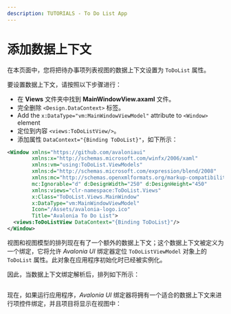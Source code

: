 ```yaml
---
description: TUTORIALS - To Do List App
---
```


# 添加数据上下文

在本页面中，您将把待办事项列表视图的数据上下文设置为 `ToDoList` 属性。

要设置数据上下文，请按照以下步骤进行：

- 在 **Views** 文件夹中找到 **MainWindowView.axaml** 文件。
- 完全删除 `<Design.DataContext>` 标签。
- Add the `x:DataType="vm:MainWindowViewModel"` attribute to `<Window>` element
- 定位到内容 `<views:ToDoListView/>`。
- 添加属性 `DataContext="{Binding ToDoList}"`，如下所示：

```xml
<Window xmlns="https://github.com/avaloniaui"
        xmlns:x="http://schemas.microsoft.com/winfx/2006/xaml"
        xmlns:vm="using:ToDoList.ViewModels"
        xmlns:d="http://schemas.microsoft.com/expression/blend/2008"
        xmlns:mc="http://schemas.openxmlformats.org/markup-compatibility/2006"
        mc:Ignorable="d" d:DesignWidth="250" d:DesignHeight="450"
        xmlns:views="clr-namespace:ToDoList.Views"
        x:Class="ToDoList.Views.MainWindow"
        x:DataType="vm:MainWindowViewModel"
        Icon="/Assets/avalonia-logo.ico"
        Title="Avalonia To Do List">
  <views:ToDoListView DataContext="{Binding ToDoList}"/>
</Window>
```

视图和视图模型的排列现在有了一个额外的数据上下文；这个数据上下文被定义为一个绑定，它将允许 _Avalonia UI_ 绑定器定位 `ToDoListViewModel` 对象上的 `ToDoList` 属性。此对象在应用程序初始化时已经被实例化。

因此，当数据上下文绑定解析后，排列如下所示：

<div style={{textAlign: 'center'}}>
  <img src="/img/gitbook-import/assets/image (20) (3).png" alt=""/>
</div>


现在，如果运行应用程序，_Avalonia UI_ 绑定器将拥有一个适合的数据上下文来进行项控件绑定，并且项目将显示在视图中：

<div style={{textAlign: 'center'}}>
    <img src="/img/gitbook-import/assets/image (5) (1) (2).png" alt=""/>
</div>

